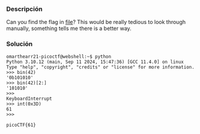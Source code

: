 

### Descripción

Can you find the flag in [file](https://jupiter.challenges.picoctf.org/static/315d3325dc668ab7f1af9194f2de7e7a/file)? This would be really tedious to look through manually, something tells me there is a better way.

### Solución 

```
omarthearr21-picoctf@webshell:~$ python
Python 3.10.12 (main, Sep 11 2024, 15:47:36) [GCC 11.4.0] on linux
Type "help", "copyright", "credits" or "license" for more information.
>>> bin(42)
'0b101010'
>>> bin(42)[2:]
'101010'
>>> 
KeyboardInterrupt
>>> int(0x3D)
61
>>> 
```


`picoCTF{61}`

